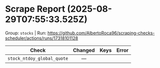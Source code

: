 # Scrape Report (2025-08-29T07:55:33.525Z)

Group: `stocks`  |  Run: https://github.com/AlbertoRoca96/scraping-checks-scheduler/actions/runs/17318101128

| Check | Changed | Keys | Error |
|---|:---:|:--|:--|
| `stock_ntdoy_global_quote` | — |  |  |
